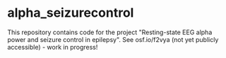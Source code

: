 # alpha_seizurecontrol

This repository contains code for the project "Resting-state EEG alpha power and seizure control in epilepsy". See osf.io/f2vya (not yet publicly accessible) - work in progress!
